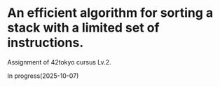 # An efficient algorithm for sorting a stack with a limited set of instructions.

Assignment of 42tokyo cursus Lv.2.

In progress(2025-10-07)
